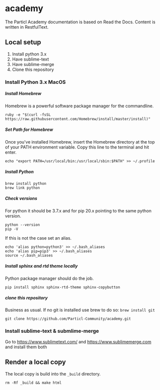 # academy

The Particl Academy documentation is based on Read the Docs. Content is written in RestfulText.

## Local setup

1. Install python 3.x
2. Have sublime-text
3. Have sublime-merge
4. Clone this repository

### Install Python 3.x MacOS

##### Install Homebrew 
Homebrew is a powerful software package manager for the commandline.

```
ruby -e "$(curl -fsSL https://raw.githubusercontent.com/Homebrew/install/master/install)"
```

##### Set Path for Homebrew 

Once you've installed Homebrew, insert the Homebrew directory at the top of your PATH environment variable. Copy this line to the terminal and hit enter.

```
echo "export PATH=/usr/local/bin:/usr/local/sbin:$PATH" >> ~/.profile
```

##### Install Python 

```
brew install python
brew link python
```

##### Check versions
For python it should be 3.7.x and for pip 20.x pointing to the same python version. 
```
python --version
pip -V
```

If this is not the case set an alias.
```
echo 'alias python=python3' >> ~/.bash_aliases
echo 'alias pip=pip3' >> ~/.bash_aliases
source ~/.bash_aliases
```


##### Install sphinx and rtd theme locally
Python package manager should do the job. 

```
pip install sphinx sphinx-rtd-theme sphinx-copybutton
```

##### clone this repository
Business as usual. If no git is installed use brew to do so: ```brew install git```

```
git clone https://github.com/Particl-Community/academy.git
```

### Install sublime-text & submlime-merge

Go to https://www.sublimetext.com/ and https://www.sublimemerge.com and install them both

## Render a local copy
The local copy is build into the ```_build``` directory.
```
rm -Rf _build && make html
```